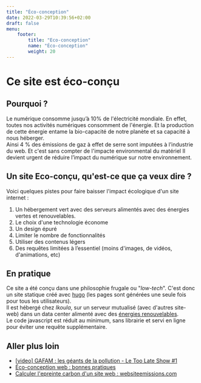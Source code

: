 ```yaml
---
title: "Éco-conception"
date: 2022-03-29T10:39:56+02:00
draft: false
menu:
    footer:
        title: "Eco-conception"
        name: "Éco-conception"
        weight: 20
---
```

# Ce site est éco-conçu

## Pourquoi ?

Le numérique consomme jusqu&rsquo;à 10% de l'électricité mondiale.
En effet, toutes nos activités numériques consomment de l'énergie. Et la production de cette énergie entame la 
bio-capacité de notre planète et sa capacité à nous héberger.  
Ainsi 4 % des émissions de gaz à effet de serre sont imputées à l’industrie du web.
Et c'est sans compter de l'impacte environmental du matériel 
Il devient urgent de réduire l’impact du numérique sur notre environnement. 

## Un site Eco-conçu, qu'est-ce que ça veux dire ?

Voici quelques pistes pour faire baisser l'impact écologique d'un site internet :
1. Un hébergement vert avec des serveurs alimentés avec des énergies vertes et renouvelables.
2. Le choix d'une technologie économe
3. Un design épuré
4. Limiter le nombre de fonctionnalités
5. Utiliser des contenus légers
6. Des requêtes limitées à l’essentiel (moins d'images, de vidéos, d'animations, etc)

## En pratique

Ce site a été conçu dans une philosophie frugale ou "_low-tech_". C'est donc un site statique créé avec [hugo](https://gohugo.io) (les pages sont générées une seule fois pour tous les utilisateurs).  
Il est hébergé chez _Ikoula_, sur un serveur mutualisé (avec d'autres site-web) dans un data center alimenté avec des [énergies renouvelables](https://www.ikoula.com/fr/hebergement-web-eco-responsable).  
Le code javascript est réduit au minimum, sans librairie et servi en ligne pour éviter une requête supplémentaire.

## Aller plus loin

- [[video] GAFAM : les géants de la pollution - Le Too Late Show #1](https://www.france.tv/slash/le-too-late-show/2335943-gafam-vs-climat.html)
- [&Eacute;co-conception web : bonnes pratiques](https://www.useweb.fr/blog/post/eco-conception-web-bonnes-pratiques/)
- [Calculer l'epreinte carbon d'un site web : websiteemissions.com](https://websiteemissions.com/)